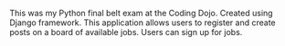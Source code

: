 This was my Python final belt exam at the Coding Dojo.
Created using Django framework.
This application allows users to register and create posts on a board of available jobs.
Users can sign up for jobs.
